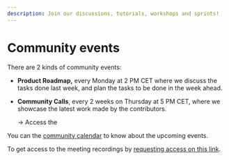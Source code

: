 ```yaml
---
description: Join our discussions, tutorials, workshops and sprints!
---
```


# Community events

There are 2 kinds of community events:&#x20;

* **Product Roadmap,** every Monday at 2 PM CET where we discuss the tasks done last week, and plan the tasks to be done in the week ahead.
*   **Community Calls**, every 2 weeks on Thursday at 5 PM CET, where we showcase the latest work made by the contributors.&#x20;

    → Access the&#x20;

You can the [community calendar](https://calendar.google.com/calendar/u/0/embed?src=c\_aultg6lanla9l39k8f5fm7d264@group.calendar.google.com\&ctz=Europe/Paris) to know about the upcoming events.&#x20;

To get access to the meeting recordings by [requesting access on this link](https://drive.google.com/drive/u/0/folders/1-\_jo-xirecVu-P455eXaB2thWKhyWzuf).

